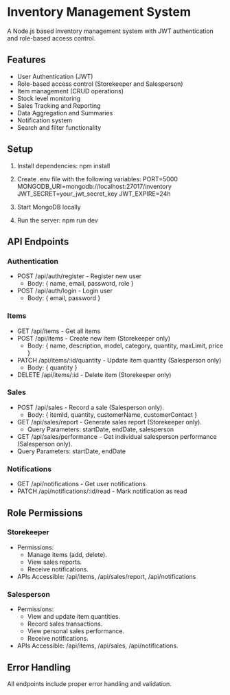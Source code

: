 # Inventory Management System

A Node.js based inventory management system with JWT authentication and role-based access control.

## Features

- User Authentication (JWT)
- Role-based access control (Storekeeper and Salesperson)
- Item management (CRUD operations)
- Stock level monitoring
- Sales Tracking and Reporting
- Data Aggregation and Summaries
- Notification system
- Search and filter functionality

## Setup

1. Install dependencies:
npm install

2. Create .env file with the following variables:
PORT=5000
MONGODB_URI=mongodb://localhost:27017/inventory
JWT_SECRET=your_jwt_secret_key
JWT_EXPIRE=24h

3. Start MongoDB locally

4. Run the server:
npm run dev

## API Endpoints

### Authentication
- POST /api/auth/register - Register new user
  - Body: { name, email, password, role }
- POST /api/auth/login - Login user
  - Body: { email, password }

### Items
- GET /api/items - Get all items
- POST /api/items - Create new item (Storekeeper only)
  - Body: { name, description, model, category, quantity, maxLimit, price }
- PATCH /api/items/:id/quantity - Update item quantity (Salesperson only)
   - Body: { quantity }
- DELETE /api/items/:id - Delete item (Storekeeper only)

### Sales
- POST /api/sales - Record a sale (Salesperson only).
   - Body: { itemId, quantity, customerName, customerContact }
- GET /api/sales/report - Generate sales report (Storekeeper only).
  - Query Parameters: startDate, endDate, salesperson
- GET /api/sales/performance - Get individual salesperson performance (Salesperson only).
 - Query Parameters: startDate, endDate

### Notifications
- GET /api/notifications - Get user notifications
- PATCH /api/notifications/:id/read - Mark notification as read

## Role Permissions

### Storekeeper
- Permissions:
   - Manage items (add, delete).
   - View sales reports.
   - Receive notifications.
- APIs Accessible: /api/items, /api/sales/report, /api/notifications

### Salesperson
- Permissions:
  - View and update item quantities.
  - Record sales transactions.
  - View personal sales performance.
  - Receive notifications.
- APIs Accessible: /api/items, /api/sales, /api/notifications.

## Error Handling
All endpoints include proper error handling and validation.
